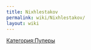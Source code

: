 ```yaml
---
title: Nixhlestakov
permalink: wiki/Nixhlestakov/
layout: wiki
---
```


[Категория:Пуперы](Категория:Пуперы "wikilink")
